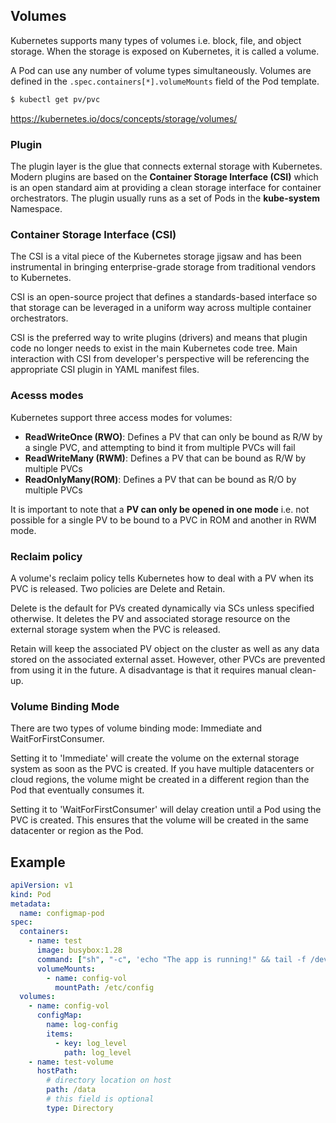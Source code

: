 ## Volumes

Kubernetes supports many types of volumes i.e. block, file, and object storage. When the storage is exposed on Kubernetes, it is called a volume.

A Pod can use any number of volume types simultaneously. Volumes are defined in the `.spec.containers[*].volumeMounts` field of the Pod template.

```bash
$ kubectl get pv/pvc
```

https://kubernetes.io/docs/concepts/storage/volumes/

### Plugin

The plugin layer is the glue that connects external storage with Kubernetes. Modern plugins are based on the **Container Storage Interface (CSI)** which is an open standard aim at providing a clean storage interface for container orchestrators. The plugin usually runs as a set of Pods in the **kube-system** Namespace.

### Container Storage Interface (CSI)

The CSI is a vital piece of the Kubernetes storage jigsaw and has been instrumental in bringing enterprise-grade storage from traditional vendors to Kubernetes.

CSI is an open-source project that defines a standards-based interface so that storage can be leveraged in a uniform way across multiple container orchestrators.

CSI is the preferred way to write plugins (drivers) and means that plugin code no longer needs to exist in the main Kubernetes code tree. Main interaction with CSI from developer's perspective will be referencing the appropriate CSI plugin in YAML manifest files.

### Acesss modes

Kubernetes support three access modes for volumes:

- **ReadWriteOnce (RWO)**: Defines a PV that can only be bound as R/W by a single PVC, and attempting to bind it from multiple PVCs will fail
- **ReadWriteMany (RWM)**: Defines a PV that can be bound as R/W by multiple PVCs
- **ReadOnlyMany(ROM)**: Defines a PV that can be bound as R/O by multiple PVCs

It is important to note that a **PV can only be opened in one mode** i.e. not possible for a single PV to be bound to a PVC in ROM and another in RWM mode.

### Reclaim policy

A volume's reclaim policy tells Kubernetes how to deal with a PV when its PVC is released. Two policies are Delete and Retain.

Delete is the default for PVs created dynamically via SCs unless specified otherwise. It deletes the PV and associated storage resource on the external storage system when the PVC is released.

Retain will keep the associated PV object on the cluster as well as any data stored on the associated external asset. However, other PVCs are prevented from using it in the future. A disadvantage is that it requires manual clean-up.

### Volume Binding Mode

There are two types of volume binding mode: Immediate and WaitForFirstConsumer.

Setting it to 'Immediate' will create the volume on the external storage system as soon as the PVC is created. If you have multiple datacenters or cloud regions, the volume might be created in a different region than the Pod that eventually consumes it.

Setting it to 'WaitForFirstConsumer' will delay creation until a Pod using the PVC is created. This ensures that the volume will be created in the same datacenter or region as the Pod.

## Example

```yaml
apiVersion: v1
kind: Pod
metadata:
  name: configmap-pod
spec:
  containers:
    - name: test
      image: busybox:1.28
      command: ["sh", "-c", 'echo "The app is running!" && tail -f /dev/null']
      volumeMounts:
        - name: config-vol
          mountPath: /etc/config
  volumes:
    - name: config-vol
      configMap:
        name: log-config
        items:
          - key: log_level
            path: log_level
    - name: test-volume
      hostPath:
        # directory location on host
        path: /data
        # this field is optional
        type: Directory
```
